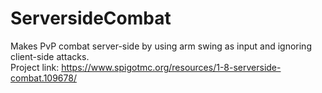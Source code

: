 # ServersideCombat
Makes PvP combat server-side by using arm swing as input and ignoring client-side attacks.<br>
Project link: https://www.spigotmc.org/resources/1-8-serverside-combat.109678/
